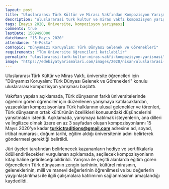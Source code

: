 ```yaml
---
layout: post
title: "Uluslararası Türk Kültür ve Mirası Vakfından Kompozisyon Yarışması"
description: "uluslararasi turk kultur ve miras vakfı kompozisyon yarışması, yazı yazma yarışması"
tags: [mayıs 2020, üniversite, kompozisyon yarışması]
comments: true
lastDate: 1589490000    
dateHuman: "15 Mayıs 2020" 
attendance: "E-Posta"
comTopic: "Dünyamızı Koruyalım: Türk Dünyası Gelenek ve Görenekleri"
requirements: "Tüm üniversite öğrencileri katılabilir"
permalink: "uluslararasi-turk-kultur-miras-vakfi-kompozisyon-yarismasi"
image: "https://edebiyatyarismalari.com/images/2020/nisan/uluslararasi-turk-kultur-mirasi-vakfi-kompozisyon-yarismasi.jpg"
---
```


Uluslararası Türk Kültür ve Miras Vakfı, üniversite öğrencileri için "Dünyamızı Koruyalım: Türk Dünyası Gelenek ve Görenekleri" konulu uluslararası kompozisyon yarışması başlattı.  

Vakıftan yapılan açıklamada, Türk dünyasının farklı üniversitelerinde öğrenim gören öğrenciler için düzenlenen yarışmaya katılacaklardan, yazacakları kompozisyonlara Türk halklarının ulusal gelenekler ve törenleri, Türk dünyasının ortak kültürünün özellikleri konusundaki düşüncelerini yansıtmaları istendi.
Açıklamada, yarışmaya katılmak isteyenlerin, ana dilleri ve İngilizce olmak üzere en az 3 sayfadan oluşan kompozisyonlarını 15 Mayıs 2020'ye kadar **turkictraditions@gmail.com** adresine ad, soyad, irtibat numarası, doğum tarihi, eğitim aldığı üniversitenin adını belirterek göndermesi gerektiği belirtildi.  

Jüri üyeleri tarafından belirlenecek kazananların hediye ve sertifikalarla ödüllendirilecekleri vurgulanan açıklamada, seçilecek kompozisyonların kitap haline getirileceği bildirildi.
Yarışma ile çeşitli alanlarda eğitim gören öğrencilerin Türk dünyasının zengin tarihinin, kültürel mirasının, geleneklerinin, milli ve manevi değerlerinin öğrenilmesi ve bu değerlerin yaygınlaştırılması ile ilgili çalışmalara katılımının sağlanmasının amaçlandığı kaydedildi.